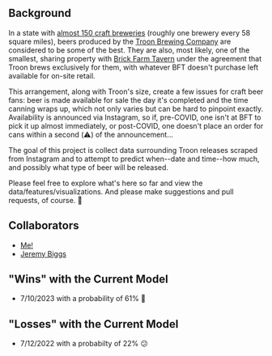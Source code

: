 ## Background

In a state with [almost 150 craft breweries](https://newjerseycraftbeer.com/new-jersey-breweries/) (roughly one brewery every 58 square miles), beers produced by the [Troon Brewing Company](https://www.instagram.com/troonbrewing/) are considered to be some of the best.  They are also, most likely, one of the smallest, sharing property with [Brick Farm Tavern](https://brickfarmtavern.com/) under the agreement that Troon brews exclusively for them, with whatever BFT doesn't purchase left available for on-site retail.

This arrangement, along with Troon's size, create a few issues for craft beer fans: beer is made available for sale the day it's completed and the time canning wraps up, which not only varies but can be hard to pinpoint exactly.  Availability is announced via Instagram, so if, pre-COVID, one isn't at BFT to pick it up almost immediately, or post-COVID, one doesn't place an order for cans within a second (:warning:) of the announcement...

The goal of this project is collect data surrounding Troon releases scraped from Instagram and to attempt to predict when--date and time--how much, and possibly what type of beer will be released.

Please feel free to explore what's here so far and view the data/features/visualizations.  And please make suggestions and pull requests, of course. :beers:

## Collaborators

* [Me!](https://github.com/dmnapolitano)
* [Jeremy Biggs](https://github.com/jbiggsets)

## "Wins" with the Current Model

* 7/10/2023 with a probability of 61% :tada:

## "Losses" with the Current Model

* 7/12/2022 with a probabilty of 22% :confused: